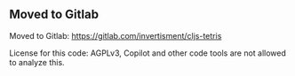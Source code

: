 ## Moved to Gitlab

Moved to Gitlab:
https://gitlab.com/invertisment/cljs-tetris

License for this code: AGPLv3, Copilot and other code tools are not allowed to analyze this.

